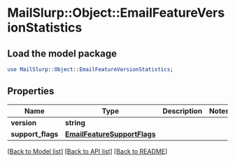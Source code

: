 # MailSlurp::Object::EmailFeatureVersionStatistics

## Load the model package
```perl
use MailSlurp::Object::EmailFeatureVersionStatistics;
```

## Properties
Name | Type | Description | Notes
------------ | ------------- | ------------- | -------------
**version** | **string** |  | 
**support_flags** | [**EmailFeatureSupportFlags**](EmailFeatureSupportFlags) |  | 

[[Back to Model list]](../README#documentation-for-models) [[Back to API list]](../README#documentation-for-api-endpoints) [[Back to README]](../README)


